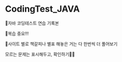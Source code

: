 # CodingTest_JAVA
🖤자바 코딩테스트 연습 기록본

💙복습 중요!!!

💙사이트 별로 책갈피나 별표 해놓은 거는 다 한번씩 더 풀어보기

모르는 문제는 표시해두고, 확인하기🐶🐶
